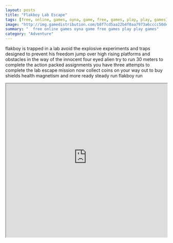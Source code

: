```yaml
---
layout: posts
title: "Flakboy Lab Escape"
tags: [free, online, games, oyna, game, free, games, play, play, games]
image: "http://img.gamedistribution.com/b8f7cd5aa22b4f0aa7973a6cccc50de7.jpg"
summary: "  free online games oyna game free games play play games"
category: "Adventure"
---
```


flakboy is trapped in a lab avoid the explosive experiments and traps designed to prevent his freedom jump over high rising platforms and obstacles in the way of the innocent four eyed alien try to run 30 meters to complete the action packed assignments you have three attempts to complete the lab escape mission now collect coins on your way out to buy shields health magnetism and more ready steady run flakboy run

<iframe width="100%" height="480px;" src="http://html5.gamedistribution.com/b8f7cd5aa22b4f0aa7973a6cccc50de7/"></iframe>